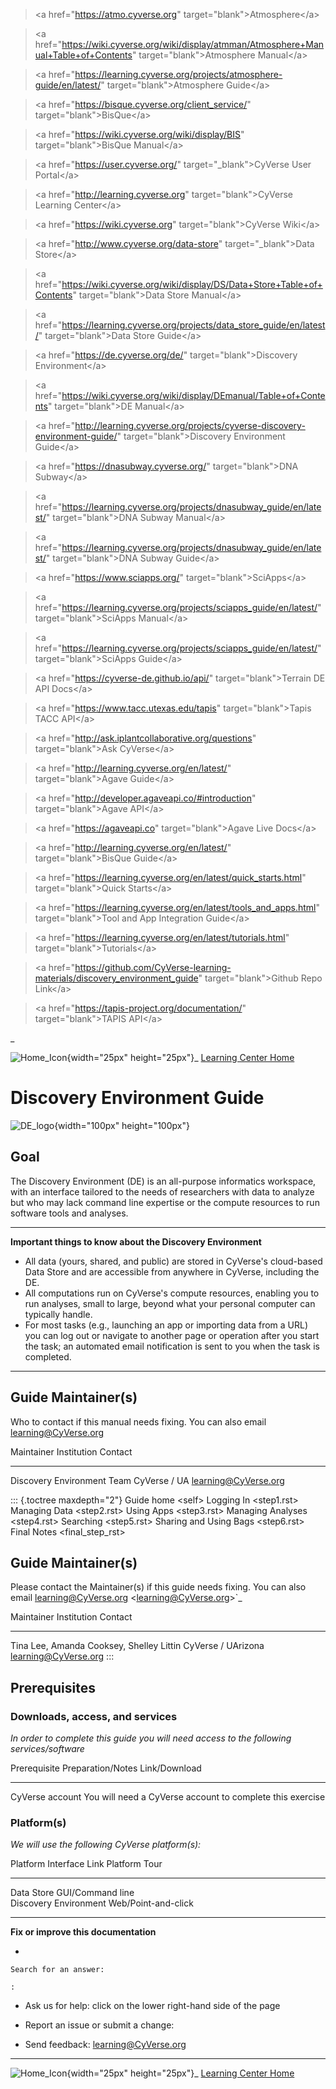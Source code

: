 > \<a href=\"<https://atmo.cyverse.org>\"
> target=\"blank\"\>Atmosphere\</a>

> \<a
> href=\"<https://wiki.cyverse.org/wiki/display/atmman/Atmosphere+Manual+Table+of+Contents>\"
> target=\"blank\"\>Atmosphere Manual\</a>

> \<a
> href=\"<https://learning.cyverse.org/projects/atmosphere-guide/en/latest/>\"
> target=\"blank\"\>Atmosphere Guide\</a>

> \<a href=\"<https://bisque.cyverse.org/client_service/>\"
> target=\"blank\"\>BisQue\</a>

> \<a href=\"<https://wiki.cyverse.org/wiki/display/BIS>\"
> target=\"blank\"\>BisQue Manual\</a>

> \<a href=\"<https://user.cyverse.org/>\" target=\"\_blank\"\>CyVerse
> User Portal\</a>

> \<a href=\"<http://learning.cyverse.org>\" target=\"blank\"\>CyVerse
> Learning Center\</a>

> \<a href=\"<https://wiki.cyverse.org>\" target=\"blank\"\>CyVerse
> Wiki\</a>

> \<a href=\"<http://www.cyverse.org/data-store>\"
> target=\"\_blank\"\>Data Store\</a>

> \<a
> href=\"<https://wiki.cyverse.org/wiki/display/DS/Data+Store+Table+of+Contents>\"
> target=\"blank\"\>Data Store Manual\</a>

> \<a
> href=\"<https://learning.cyverse.org/projects/data_store_guide/en/latest/>\"
> target=\"blank\"\>Data Store Guide\</a>

> \<a href=\"<https://de.cyverse.org/de/>\" target=\"blank\"\>Discovery
> Environment\</a>

> \<a
> href=\"<https://wiki.cyverse.org/wiki/display/DEmanual/Table+of+Contents>\"
> target=\"blank\"\>DE Manual\</a>

> \<a
> href=\"<http://learning.cyverse.org/projects/cyverse-discovery-environment-guide/>\"
> target=\"blank\"\>Discovery Environment Guide\</a>

> \<a href=\"<https://dnasubway.cyverse.org/>\" target=\"blank\"\>DNA
> Subway\</a>

> \<a
> href=\"<https://learning.cyverse.org/projects/dnasubway_guide/en/latest/>\"
> target=\"blank\"\>DNA Subway Manual\</a>

> \<a
> href=\"<https://learning.cyverse.org/projects/dnasubway_guide/en/latest/>\"
> target=\"blank\"\>DNA Subway Guide\</a>

> \<a href=\"<https://www.sciapps.org/>\" target=\"blank\"\>SciApps\</a>

> \<a
> href=\"<https://learning.cyverse.org/projects/sciapps_guide/en/latest/>\"
> target=\"blank\"\>SciApps Manual\</a>

> \<a
> href=\"<https://learning.cyverse.org/projects/sciapps_guide/en/latest/>\"
> target=\"blank\"\>SciApps Guide\</a>

> \<a href=\"<https://cyverse-de.github.io/api/>\"
> target=\"blank\"\>Terrain DE API Docs\</a>

> \<a href=\"<https://www.tacc.utexas.edu/tapis>\"
> target=\"blank\"\>Tapis TACC API\</a>

> \<a href=\"<http://ask.iplantcollaborative.org/questions>\"
> target=\"blank\"\>Ask CyVerse\</a>

> \<a href=\"<http://learning.cyverse.org/en/latest/>\"
> target=\"blank\"\>Agave Guide\</a>

> \<a href=\"<http://developer.agaveapi.co/#introduction>\"
> target=\"blank\"\>Agave API\</a>

> \<a href=\"<https://agaveapi.co>\" target=\"blank\"\>Agave Live
> Docs\</a>

> \<a href=\"<http://learning.cyverse.org/en/latest/>\"
> target=\"blank\"\>BisQue Guide\</a>

> \<a
> href=\"<https://learning.cyverse.org/en/latest/quick_starts.html>\"
> target=\"blank\"\>Quick Starts\</a>

> \<a
> href=\"<https://learning.cyverse.org/en/latest/tools_and_apps.html>\"
> target=\"blank\"\>Tool and App Integration Guide\</a>

> \<a href=\"<https://learning.cyverse.org/en/latest/tutorials.html>\"
> target=\"blank\"\>Tutorials\</a>

> \<a
> href=\"<https://github.com/CyVerse-learning-materials/discovery_environment_guide>\"
> target=\"blank\"\>Github Repo Link\</a>

> \<a href=\"<https://tapis-project.org/documentation/>\"
> target=\"blank\"\>TAPIS API\</a>

\_

![Home_Icon](./img/homeicon.png){width="25px" height="25px"}\_ [Learning
Center Home](http://learning.cyverse.org/)

# **Discovery Environment Guide**

![DE_logo](./img/de/de-icon.png){width="100px" height="100px"}

## Goal

The Discovery Environment (DE) is an all-purpose informatics workspace,
with an interface tailored to the needs of researchers with data to
analyze but who may lack command line expertise or the compute resources
to run software tools and analyses.

------------------------------------------------------------------------

**Important things to know about the Discovery Environment**

-   All data (yours, shared, and public) are stored in CyVerse's
    cloud-based Data Store and are accessible from anywhere in CyVerse,
    including the DE.
-   All computations run on CyVerse's compute resources, enabling you to
    run analyses, small to large, beyond what your personal computer can
    typically handle.
-   For most tasks (e.g., launching an app or importing data from a URL)
    you can log out or navigate to another page or operation after you
    start the task; an automated email notification is sent to you when
    the task is completed.

------------------------------------------------------------------------

## Guide Maintainer(s)

Who to contact if this manual needs fixing. You can also email
[learning\@CyVerse.org](learning@CyVerse.org)

  Maintainer                   Institution    Contact
  ---------------------------- -------------- ------------------------
  Discovery Environment Team   CyVerse / UA   <learning@CyVerse.org>

::: {.toctree maxdepth="2"}
Guide home \<self> Logging In \<step1.rst> Managing Data \<step2.rst>
Using Apps \<step3.rst> Managing Analyses \<step4.rst> Searching
\<step5.rst> Sharing and Using Bags \<step6.rst> Final Notes
\<final_step_rst>

## Guide Maintainer(s)

Please contact the Maintainer(s) if this guide needs fixing. You can
also email <learning@CyVerse.org> \<<learning@CyVerse.org>\>\`\_

  Maintainer                                 Institution          Contact
  ------------------------------------------ -------------------- -----------------------------------------------
  Tina Lee, Amanda Cooksey, Shelley Littin   CyVerse / UArizona   [learning\@CyVerse.org](learning@CyVerse.org)
:::

## Prerequisites

### Downloads, access, and services

*In order to complete this guide you will need access to the following
services/software*

  Prerequisite      Preparation/Notes                                           Link/Download
  ----------------- ----------------------------------------------------------- ---------------
  CyVerse account   You will need a CyVerse account to complete this exercise   

### Platform(s)

*We will use the following CyVerse platform(s):*

  Platform                Interface             Link   Platform Tour
  ----------------------- --------------------- ------ ---------------
  Data Store              GUI/Command line             
  Discovery Environment   Web/Point-and-click          

------------------------------------------------------------------------

**Fix or improve this documentation**

-   

    Search for an answer:

    :   

-   Ask us for help: click on the lower right-hand side of the page

-   Report an issue or submit a change:

-   Send feedback: [learning\@CyVerse.org](learning@CyVerse.org)

------------------------------------------------------------------------

![Home_Icon](./img/homeicon.png){width="25px" height="25px"}\_ [Learning
Center Home](http://learning.cyverse.org/)
